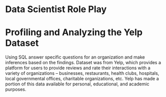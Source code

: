 # Data Scientist Role Play
# Profiling and Analyzing the Yelp Dataset

Using SQL answer specific questions for an organization and make inferences based on the findings. Dataset was from Yelp, which provides a platform for users to provide reviews and rate their interactions with a variety of organizations – businesses, restaurants, health clubs, hospitals, local governmental offices, charitable organizations, etc. Yelp has made a portion of this data available for personal, educational, and academic purposes.
